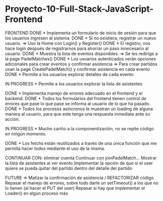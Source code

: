 # Proyecto-10-Full-Stack-JavaScript-Frontend

FRONTEND
DONE	* Implementa un formulario de inicio de sesión para que los usuarios ingresen al sistema. 
DONE	* Si no existiera, registrar un nuevo usuario. 
=> Uso la Home con Login() y Register()
DONE	* El registro, nos hace login después de registrarnos para ahorrar un paso innecesario al usuario.
DONE    * Muestra la lista de eventos disponibles.
=> Se les redirige a la page PadelMatches()
DONE    * Los usuarios autenticados verán opciones adicionales para	crear eventos y confirmar asistencia
=> Para crear partidos usan la page CreatePadelMatch() y confirmar asistencia en cada evento
DONE    * Permite a los usuarios explorar detalles de cada evento

IN PROGRESS     * Permite a los usuarios explorar la lista de asistentes

DONE    * Implementa manejo de errores adecuado en el frontend y el backend.
DONE    * Todos los formularios del frontend tienen control de errores que pase lo que pase se informa al usuario de lo que ha pasado.
DONE    * Todos los procesos asíncronos le muestran un loading de alguna manera al usuario, para que este tenga una respuesta inmediata ante su acción.

IN PROGRESS    * Mucho cariño a la componentización, no se repite código en ningún momento.

DONE    * Los fetchs están reutilizados a través de una única función que me permita hacer todos mediante el uso de la misma.

CONTINUAR CON:
eliminar cuenta
Continuar con joinPadelMatch...
Mostrar la lista de asistentes al ver evento
Implementar la opción de que si el user quiere se pueda quitar del partido dentro del detalle del partido

FUTURE =>
Matizar la confirmación de asistencia / REFACTORIZAR código
Repasar el manejo de errores, sobre todo darle un setTimeout() a los que no lo tienen (al hacer el PUT del user)
Repasar si hay que implementar el Loader() en algún proceso más
